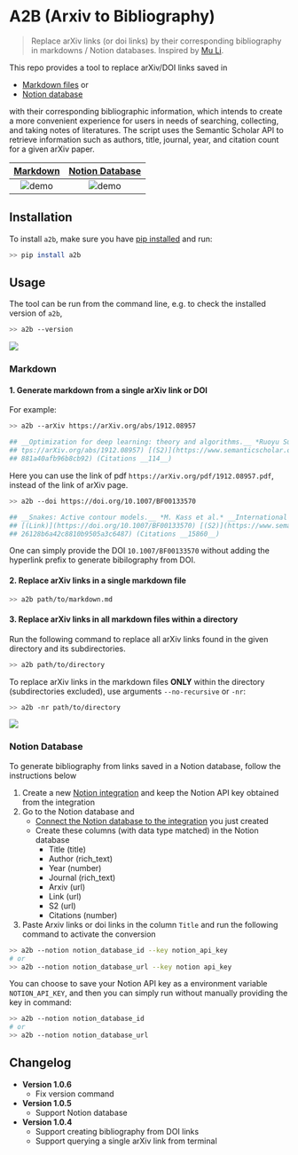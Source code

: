 # A2B (Arxiv to Bibliography)

> Replace arXiv links (or doi links) by their corresponding bibliography in markdowns / Notion databases. Inspired by [Mu Li](https://www.youtube.com/watch?v=q1G0xZCqYxY&ab_channel=MuLi).


This repo provides a tool to replace arXiv/DOI links saved in 

* [Markdown files](#markdown) or
* [Notion database](#notion-database)

with their corresponding bibliographic information, which intends to create a more convenient experience for users in needs of searching, collecting, and taking notes of literatures. The script uses the Semantic Scholar API to retrieve information such as authors, title, journal, year, and citation count for a given arXiv paper.


| [Markdown](#markdown)| [Notion Database](#notion-database) |
|:---:|:---:|
![demo](https://github.com/kevinkevin556/arxiv2bib/raw/main/demo.gif) |![demo](https://github.com/kevinkevin556/arxiv2bib/raw/main/notion-demo.gif)|


## Installation

To install `a2b`, make sure you have [pip installed](https://pip.pypa.io/en/stable/installation/) and run:

```Bash
>> pip install a2b
```

## Usage

The tool can be run from the command line, e.g. to check the installed version of `a2b`,

```Bash
>> a2b --version
```


![](https://img.icons8.com/ios/2x/markdown.png)

### Markdown

#### 1. Generate markdown from a single arXiv link or DOI

For example:

```Bash
>> a2b --arXiv https://arXiv.org/abs/1912.08957

## __Optimization for deep learning: theory and algorithms.__ *Ruoyu Sun.* __ArXiv, 2019__ [(Arxiv)](ht
## tps://arXiv.org/abs/1912.08957) [(S2)](https://www.semanticscholar.org/paper/c23173e93f1db79a422e2af
## 881a40afb96b8cb92) (Citations __114__)
```

Here you can use the link of pdf `https://arXiv.org/pdf/1912.08957.pdf`, instead of the link of arXiv page.

```Bash
>> a2b --doi https://doi.org/10.1007/BF00133570

## __Snakes: Active contour models.__ *M. Kass et al.* __International Journal of Computer Vision, 2004__ 
## [(Link)](https://doi.org/10.1007/BF00133570) [(S2)](https://www.semanticscholar.org/paper/9394a5d5adcb6
## 26128b6a42c8810b9505a3c6487) (Citations __15860__)
```

One can simply provide the DOI `10.1007/BF00133570` without adding the hyperlink prefix to generate bibilography from DOI.

#### 2. Replace arXiv links in a single markdown file

```Bash
>> a2b path/to/markdown.md
```

#### 3. Replace arXiv links in all markdown files within a directory

Run the following command to replace all arXiv links found in the given directory and its subdirectories.

```Bash
>> a2b path/to/directory
```

To replace arXiv links in the markdown files **ONLY** within the directory (subdirectories excluded), use arguments `--no-recursive` or `-nr`:

```Bash
>> a2b -nr path/to/directory
```

![](https://img.icons8.com/color/2x/notion--v1.png)

###  Notion Database

To generate bibliography from links saved in a Notion database, follow the instructions below

1. Create a new [Notion integration](https://www.notion.so/my-integrations) and keep the Notion API key obtained from the integration
2. Go to the Notion database and 
    * [Connect the Notion database to the integration](https://developers.notion.com/docs/create-a-notion-integration#step-2-share-a-database-with-your-integration) you just created
    * Create these columns (with data type matched) in the Notion database
      * Title (title)
      * Author (rich_text)
      * Year (number)
      * Journal (rich_text)
      * Arxiv (url)
      * Link (url)
      * S2 (url)
      * Citations (number)
3. Paste Arxiv links or doi links in the column `Title` and run the following command to activate the conversion

```Bash
>> a2b --notion notion_database_id --key notion_api_key
# or
>> a2b --notion notion_database_url --key notion api_key
```

You can choose to save your Notion API key as a environment variable `NOTION_API_KEY`, and then you can simply run without manually providing the key in command:

```Bash
>> a2b --notion notion_database_id
# or
>> a2b --notion notion_database_url
```



## Changelog

* **Version 1.0.6**
  * Fix version command
* **Version 1.0.5**
  * Support Notion database
* **Version 1.0.4**
  * Support creating bibliography from DOI links
  * Support querying a single arXiv link from terminal

